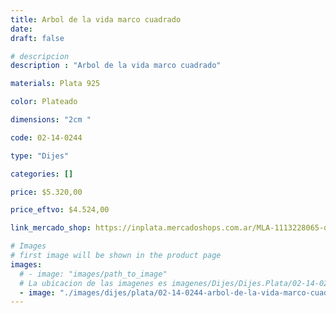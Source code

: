 ```yaml
---
title: Arbol de la vida marco cuadrado
date: 
draft: false

# descripcion
description : "Arbol de la vida marco cuadrado"

materials: Plata 925

color: Plateado

dimensions: "2cm "

code: 02-14-0244

type: "Dijes"

categories: []

price: $5.320,00

price_eftvo: $4.524,00

link_mercado_shop: https://inplata.mercadoshops.com.ar/MLA-1113228065-dije-árbol-de-la-vida-marco-cuadrado-plata-925-_JM

# Images
# first image will be shown in the product page
images:
  # - image: "images/path_to_image"
  # La ubicacion de las imagenes es imagenes/Dijes/Dijes.Plata/02-14-0244-arbol-de-la-vida-marco-cuadrado
  - image: "./images/dijes/plata/02-14-0244-arbol-de-la-vida-marco-cuadrado.JPG"
---
```


